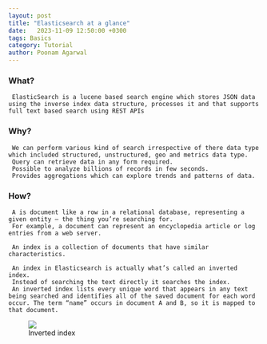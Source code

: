 ```yaml
---
layout: post
title: "Elasticsearch at a glance"
date: 	2023-11-09 12:50:00 +0300
tags: Basics 
category: Tutorial
author: Poonam Agarwal
---
```

### What?
	 ElasticSearch is a lucene based search engine which stores JSON data using the inverse index data structure, processes it and that supports full text based search using REST APIs


### Why?
	 We can perform various kind of search irrespective of there data type which included structured, unstructured, geo and metrics data type.
	 Query can retrieve data in any form required.
	 Possible to analyze billions of records in few seconds.
	 Provides aggregations which can explore trends and patterns of data.


### How?
	 A is document like a row in a relational database, representing a given entity — the thing you’re searching for. 
	 For example, a document can represent an encyclopedia article or log entries from a web server.   

	 An index is a collection of documents that have similar characteristics.

	 An index in Elasticsearch is actually what’s called an inverted index.
	 Instead of searching the text directly it searches the index.
	 An inverted index lists every unique word that appears in any text being searched and identifies all of the saved document for each word occur. The term “name” occurs in document A and B, so it is mapped to that document.
	 
<div>

<figure>
<img src="{{ site.github.url }}/media/img/inverted-index.png" />
<figcaption>Inverted index</figcaption>
</figure>

</div>

